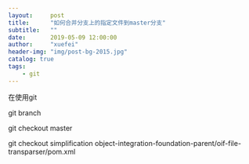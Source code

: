 ```yaml
---
layout:     post
title:      "如何合并分支上的指定文件到master分支"
subtitle:   ""
date:       2019-05-09 12:00:00
author:     "xuefei"
header-img: "img/post-bg-2015.jpg"
catalog: true
tags:
    - git
---
```


在使用git

git branch

git checkout master

git checkout simplification object-integration-foundation-parent/oif-file-transparser/pom.xml